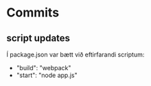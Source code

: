 Commits
=======

## script updates

Í package.json var bætt við eftirfarandi scriptum:

   * "build": "webpack"
   * "start": "node app.js"
